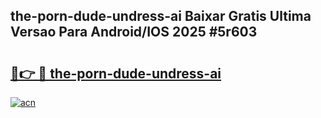 ## the-porn-dude-undress-ai Baixar Gratis Ultima Versao Para Android/IOS 2025 #5r603

# <h2><a href="https://ainizakaria.my?title=the-porn-dude-undress-ai&ref=20M">🔗👉 🔴 the-porn-dude-undress-ai</a></h2>

[![acn](https://github.com/user-attachments/assets/0f9c940e-d8b0-45ae-aac7-cd30a18b3e1c)](https://ainizakaria.my?title=the-porn-dude-undress-ai&ref=20M)


